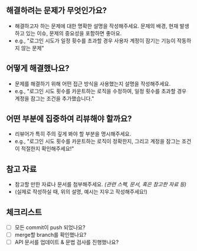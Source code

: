 ## **해결하려는 문제가 무엇인가요?**

- 해결하고자 하는 문제에 대한 명확한 설명을 작성해주세요. 문제의 배경, 현재 발생하고 있는 이슈, 문제의 중요성을 포함하면 좋아요.
- e.g., "로그인 시도가 일정 횟수를 초과할 경우 사용자 계정이 잠기는 기능이 작동하지 않는 문제"

## **어떻게 해결했나요?**

- 문제를 해결하기 위해 어떤 접근 방식을 사용했는지 설명을 작성해주세요.
- e.g., "로그인 시도 횟수를 카운트하는 로직을 수정하여, 일정 횟수를 초과할 경우 계정을 잠그는 조건을 추가했습니다."

## **어떤 부분에 집중하여 리뷰해야 할까요?**

- 리뷰어가 특히 주의 깊게 봐야 할 부분을 명시해주세요.
- e.g., "로그인 시도 횟수를 카운트하는 로직이 정확한지, 그리고 계정을 잠그는 조건이 적절한지 확인해주세요!"

## **참고 자료**

- 참고할 만한 자료나 문서를 첨부해주세요. _(관련 스펙, 문서, 혹은 참고한 자료 등)_
- (실제로 작성하실 때, 위의 설명, 예시는 지우고 작성해주세요!)

## **체크리스트**
- [ ] 모든 commit이 push 되었나요?
- [ ] merge할 branch를 확인했나요?
- [ ] API 문서를 업데이트 & 문법 검사를 진행했나요?

[//]: # (- [ ] 테스트가 전부 통과되었나요?)
